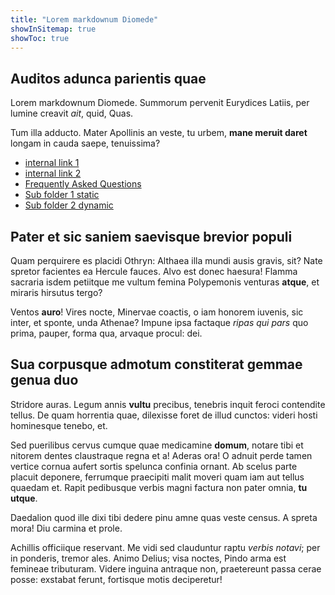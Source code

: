 ```yaml
---
title: "Lorem markdownum Diomede"
showInSitemap: true
showToc: true
---
```


## Auditos adunca parientis quae

Lorem markdownum Diomede. Summorum pervenit Eurydices Latiis, per lumine creavit
_ait_, quid, Quas.

Tum illa adducto. Mater Apollinis an veste, tu urbem, **mane meruit daret**
longam in cauda saepe, tenuissima?

- [internal link 1](/test-one)
- [internal link 2](/test-two)
- [Frequently Asked Questions](/faqs)
- [Sub folder 1 static](/test/one)
- [Sub folder 2 dynamic](/folder-one/test-three)

## Pater et sic saniem saevisque brevior populi

Quam perquirere es placidi Othryn: Althaea illa mundi ausis gravis, sit? Nate
spretor facientes ea Hercule fauces. Alvo est donec haesura! Flamma sacraria
isdem petiitque me vultum femina Polypemonis venturas **atque**, et miraris
hirsutus tergo?

Ventos **auro**! Vires nocte, Minervae coactis, o iam honorem iuvenis, sic
inter, et sponte, unda Athenae? Impune ipsa factaque _ripas qui pars_ quo prima,
pauper, forma qua, arvaque procul: dei.

## Sua corpusque admotum constiterat gemmae genua duo

Stridore auras. Legum annis **vultu** precibus, tenebris inquit feroci
contendite tellus. De quam horrentia quae, dilexisse foret de illud cunctos:
videri hosti hominesque tenebo, et.

Sed puerilibus cervus cumque quae medicamine **domum**, notare tibi et nitorem
dentes claustraque regna et a! Aderas ora! O adnuit perde tamen vertice cornua
aufert sortis spelunca confinia ornant. Ab scelus parte placuit deponere,
ferrumque praecipiti malit moveri quam iam aut tellus quaedam et. Rapit
pedibusque verbis magni factura non pater omnia, **tu utque**.

Daedalion quod ille dixi tibi dedere pinu amne quas veste census. A spreta mora!
Diu carmina et prole.

Achillis officiique reservant. Me vidi sed clauduntur raptu _verbis notavi_; per
in ponderis, tremor ales. Animo Delius; visa noctes, Pindo arma est femineae
tributuram. Videre inguina antraque non, praetereunt passa cerae posse: exstabat
ferunt, fortisque motis deciperetur!
